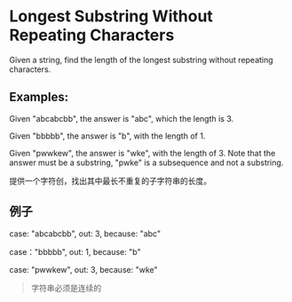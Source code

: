 # Longest Substring Without Repeating Characters

Given a string, find the length of the longest substring without repeating characters.

## Examples:

Given "abcabcbb", the answer is "abc", which the length is 3.

Given "bbbbb", the answer is "b", with the length of 1.

Given "pwwkew", the answer is "wke", with the length of 3. Note that the answer must be a substring, "pwke" is a subsequence and not a substring.

提供一个字符创，找出其中最长不重复的子字符串的长度。

## 例子

case: "abcabcbb", out: 3, because: "abc"

case："bbbbb", out: 1, because: "b"

case: "pwwkew", out: 3, because: "wke"

> 字符串必须是连续的
